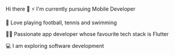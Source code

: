 Hi there 👋
⚡ I'm currently pursuing Mobile Developer

🏀 Love playing football, tennis and swimming

👨‍💻 Passionate app developer whose favourite tech stack is Flutter

💻 I am exploring software development
